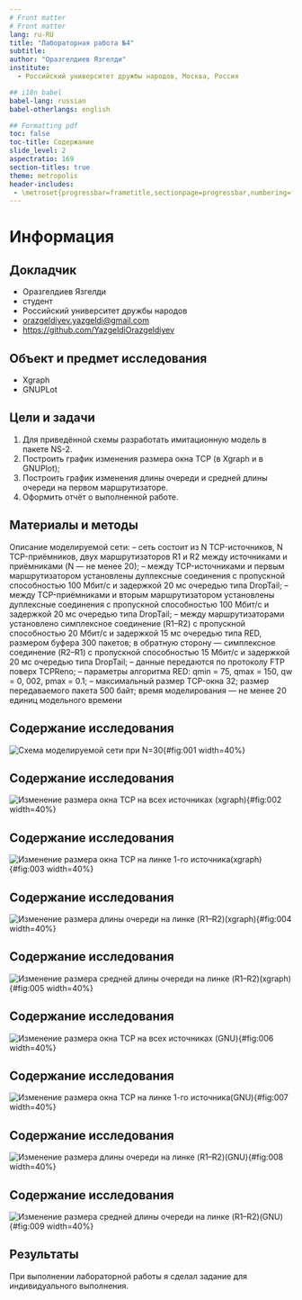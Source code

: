 ```yaml
---
# Front matter
# Front matter
lang: ru-RU
title: "Лабораторная работа №4"
subtitle:
author: "Оразгелдиев Язгелди"
institute:
  - Российский университет дружбы народов, Москва, Россия

## i18n babel
babel-lang: russian
babel-otherlangs: english

## Formatting pdf
toc: false
toc-title: Содержание
slide_level: 2
aspectratio: 169
section-titles: true
theme: metropolis
header-includes:
 - \metroset{progressbar=frametitle,sectionpage=progressbar,numbering=fraction}
---
```


# Информация

## Докладчик

  * Оразгелдиев Язгелди
  * студент
  * Российский университет дружбы народов
  * [orazgeldiyev.yazgeldi@gmail.com](mailto:orazgeldiyev.yazgeldi@gmail.com)
  * <https://github.com/YazgeldiOrazgeldiyev>

## Объект и предмет исследования

- Xgraph
- GNUPLot

## Цели и задачи

1. Для приведённой схемы разработать имитационную модель в пакете NS-2.
2. Построить график изменения размера окна TCP (в Xgraph и в GNUPlot);
3. Построить график изменения длины очереди и средней длины очереди на первом
маршрутизаторе.
4. Оформить отчёт о выполненной работе.

## Материалы и методы

Описание моделируемой сети:
– сеть состоит из N TCP-источников, N TCP-приёмников, двух маршрутизаторов
R1 и R2 между источниками и приёмниками (N — не менее 20);
– между TCP-источниками и первым маршрутизатором установлены дуплексные
соединения с пропускной способностью 100 Мбит/с и задержкой 20 мс очередью
типа DropTail;
– между TCP-приёмниками и вторым маршрутизатором установлены дуплексные
соединения с пропускной способностью 100 Мбит/с и задержкой 20 мс очередью
типа DropTail;
– между маршрутизаторами установлено симплексное соединение (R1–R2) с пропускной способностью 20 Мбит/с и задержкой 15 мс очередью типа RED,
размером буфера 300 пакетов; в обратную сторону — симплексное соединение (R2–R1) с пропускной способностью 15 Мбит/с и задержкой 20 мс очередью
типа DropTail;
– данные передаются по протоколу FTP поверх TCPReno;
– параметры алгоритма RED: qmin = 75, qmax = 150, qw = 0, 002, pmax = 0.1;
– максимальный размер TCP-окна 32; размер передаваемого пакета 500 байт; время
моделирования — не менее 20 единиц модельного времени

## Содержание исследования

![Схема моделируемой сети при N=30](image/1.jpg){#fig:001 width=40%}

## Содержание исследования

![Изменение размера окна ТСР на всех источниках (xgraph)](image/2.jpg){#fig:002 width=40%}

## Содержание исследования

![Изменение размера окна TCP на линке 1-го источника(xgraph)](image/3.jpg){#fig:003 width=40%}

## Содержание исследования

![Изменение размера длины очереди на линке (R1–R2)(xgraph)](image/4.jpg){#fig:004 width=40%}

## Содержание исследования

![Изменение размера средней длины очереди на линке (R1–R2)(xgraph)](image/5.jpg){#fig:005 width=40%}

## Содержание исследования

![Изменение размера окна ТСР на всех источниках (GNU)](image/2gnu.jpg){#fig:006 width=40%}

## Содержание исследования

![Изменение размера окна TCP на линке 1-го источника(GNU)](image/3gnu.jpg){#fig:007 width=40%}

## Содержание исследования

![Изменение размера длины очереди на линке (R1–R2)(GNU)](image/4gnu.jpg){#fig:008 width=40%}

## Содержание исследования

![Изменение размера средней длины очереди на линке (R1–R2)(GNU)](image/5gnu.jpg){#fig:009 width=40%}

## Результаты

При выполнении лабораторной работы я сделал задание для индивидуального выполнения.
